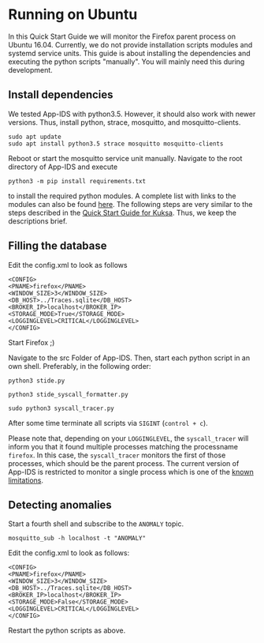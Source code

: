 # Running on Ubuntu
In this Quick Start Guide we will monitor the Firefox parent process on Ubuntu 16.04. Currently, we do not provide installation scripts modules and systemd service units. This guide is about installing the dependencies and executing the python scripts "manually". You will mainly need this during development.

## Install dependencies
We tested App-IDS with python3.5. However, it should also work with newer versions. Thus, install python, strace, mosquitto, and mosquitto-clients.
```
sudo apt update
sudo apt install python3.5 strace mosquitto mosquitto-clients
```
Reboot or start the mosquitto service unit manually.
Navigate to the root directory of App-IDS and execute
```
python3 -m pip install requirements.txt
```
to install the required python modules. A complete list with links to the modules can also be found [here](Dependencies.md).
The following steps are very similar to the steps described in the [Quick Start Guide for Kuksa](QuickStart_Kuksa.md). Thus, we keep the descriptions brief.

## Filling the database
Edit the config.xml to look as follows
```
<CONFIG>
<PNAME>firefox</PNAME>
<WINDOW_SIZE>3</WINDOW_SIZE>
<DB_HOST>../Traces.sqlite</DB_HOST>
<BROKER_IP>localhost</BROKER_IP>
<STORAGE_MODE>True</STORAGE_MODE>
<LOGGINGLEVEL>CRITICAL</LOGGINGLEVEL>
</CONFIG>
``` 
Start Firefox ;)

Navigate to the src Folder of App-IDS. Then, start each python script in an own shell. Preferably, in the following order:
```
python3 stide.py
```
```
python3 stide_syscall_formatter.py
```
```
sudo python3 syscall_tracer.py
```

After some time terminate all scripts via `SIGINT` (`control + c`).

Please note that, depending on your ```LOGGINGLEVEL```, the ```syscall_tracer``` will inform you that it found multiple processes matching the processname ```firefox```. In this case, the ```syscall_tracer``` monitors the first of those processes, which should be the parent process. The current version of App-IDS is restricted to monitor a single process which is one of the [known limitations](Limitations.md).

## Detecting anomalies
Start a fourth shell and subscribe to the `ANOMALY` topic.
```
mosquitto_sub -h localhost -t "ANOMALY"
```
Edit the config.xml to look as follows:
 ```
<CONFIG>
<PNAME>firefox</PNAME>
<WINDOW_SIZE>3</WINDOW_SIZE>
<DB_HOST>../Traces.sqlite</DB_HOST>
<BROKER_IP>localhost</BROKER_IP>
<STORAGE_MODE>False</STORAGE_MODE>
<LOGGINGLEVEL>CRITICAL</LOGGINGLEVEL>
</CONFIG>
``` 
Restart the python scripts as above.

